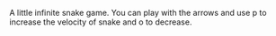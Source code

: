 A little infinite snake game. You can play with the arrows and use p to increase the velocity of snake and o to decrease.
